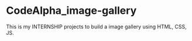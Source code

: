 # CodeAlpha_image-gallery
This is my INTERNSHIP projects to build a image gallery using HTML, CSS, JS.

